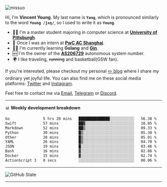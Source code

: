 <p align="left"> <img src="https://komarev.com/ghpvc/?username=missuo&label=Profile%20views&color=0e75b6&style=flat" alt="missuo" /> </p>


Hi, I'm **Vincent Young**. My last name is **`Yang`**, which is pronounced similarly to the word **`Young /jʌŋ/`**, so I used to write it as **`Young`**. 

-  👨‍🎓 I'm a master student majoring in computer science at [**University of Pittsburgh**](https://www.pitt.edu).
-  💼 Once I was an intern at **[PwC AC Shanghai](https://www.linkedin.com/company/pwc-ac-shanghai/)**.
-  👨‍💻 I'm currently learning **Golang** and [**Gin**](https://github.com/gin-gonic/gin).
-  🆕 I'm the owner of the **[AS206729](https://bgp.tools/AS206729)** autonomous system number.
-  🌍 I like traveling, ~~running~~ and basketball(GSW fan).

If you're interested, please checkout my personal [✏️ blog](https://missuo.me/) where I share my ordinary yet joyful life. You can also find me on these social media platforms: [Twitter](https://twitter.com/m1ssuo) and [Instagram](https://www.instagram.com/m1ssuo).

Feel free to contact me via <a href="mailto:i@yyt.moe">Email</a>, [Telegram](https://t.me/missuo) or [Discord](https://discordapp.com/users/missuo#7448).

-------

📊 **Weekly development breakdown**
<!--START_SECTION:waka-->

```txt
Go               5 hrs 20 mins   ██████████████░░░░░░░░░░░   56.38 %
Swift            57 mins         ██▓░░░░░░░░░░░░░░░░░░░░░░   10.05 %
Markdown         52 mins         ██▒░░░░░░░░░░░░░░░░░░░░░░   09.33 %
Python           30 mins         █▒░░░░░░░░░░░░░░░░░░░░░░░   05.38 %
Other            28 mins         █▒░░░░░░░░░░░░░░░░░░░░░░░   05.01 %
YAML             26 mins         █▒░░░░░░░░░░░░░░░░░░░░░░░   04.70 %
JSON             19 mins         █░░░░░░░░░░░░░░░░░░░░░░░░   03.46 %
Bash             16 mins         ▓░░░░░░░░░░░░░░░░░░░░░░░░   02.86 %
Docker           15 mins         ▓░░░░░░░░░░░░░░░░░░░░░░░░   02.74 %
ActionScript 3   0 secs          ░░░░░░░░░░░░░░░░░░░░░░░░░   00.06 %
```

<!--END_SECTION:waka-->

-------

![GitHub State](https://github-readme-stats.vercel.app/api?username=missuo&show_icons=true&theme=dracula)

-------

